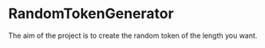 # RandomTokenGenerator
The aim of the project is to create the random token of the length you want.
